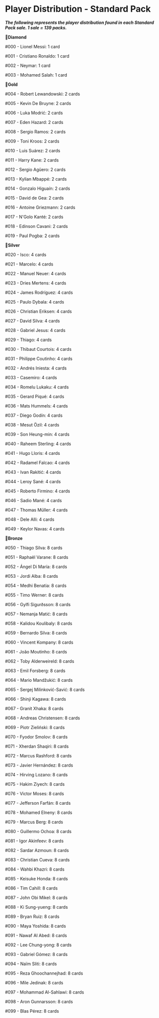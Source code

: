 # Player Distribution - Standard Pack

**_The following represents the player distribution found in each Standard Pack sale. 1 sale = 139 packs._**

💎**Diamond**

#000 - Lionel Messi: 1 card

#001 - Cristiano Ronaldo: 1 card

#002 - Neymar: 1 card

#003 - Mohamed Salah: 1 card

🏅**Gold**

#004 - Robert Lewandowski: 2 cards

#005 - Kevin De Bruyne: 2 cards

#006 - Luka Modrić: 2 cards

#007 - Eden Hazard: 2 cards

#008 - Sergio Ramos: 2 cards

#009 - Toni Kroos: 2 cards

#010 - Luis Suárez: 2 cards

#011 - Harry Kane: 2 cards

#012 - Sergio Agüero: 2 cards

#013 - Kylian Mbappé: 2 cards

#014 - Gonzalo Higuaín: 2 cards

#015 - David de Gea: 2 cards

#016 - Antoine Griezmann: 2 cards

#017 - N'Golo Kanté: 2 cards

#018 - Edinson Cavani: 2 cards

#019 - Paul Pogba: 2 cards

🥈**Silver**

#020 - Isco: 4 cards

#021 - Marcelo: 4 cards

#022 - Manuel Neuer: 4 cards

#023 - Dries Mertens: 4 cards

#024 - James Rodríguez: 4 cards

#025 - Paulo Dybala: 4 cards

#026 - Christian Eriksen: 4 cards

#027 - David Silva: 4 cards

#028 - Gabriel Jesus: 4 cards

#029 - Thiago: 4 cards

#030 - Thibaut Courtois: 4 cards

#031 - Philippe Coutinho: 4 cards

#032 - Andrés Iniesta: 4 cards

#033 - Casemiro: 4 cards

#034 - Romelu Lukaku: 4 cards

#035 - Gerard Piqué: 4 cards

#036 - Mats Hummels: 4 cards

#037 - Diego Godín: 4 cards

#038 - Mesut Özil: 4 cards

#039 - Son Heung-min: 4 cards

#040 - Raheem Sterling: 4 cards

#041 - Hugo Lloris: 4 cards

#042 - Radamel Falcao: 4 cards

#043 - Ivan Rakitić: 4 cards

#044 - Leroy Sané: 4 cards

#045 - Roberto Firmino: 4 cards

#046 - Sadio Mané: 4 cards

#047 - Thomas Müller: 4 cards

#048 - Dele Alli: 4 cards

#049 - Keylor Navas: 4 cards

🥉**Bronze**

#050 - Thiago Silva: 8 cards

#051 - Raphaël Varane: 8 cards

#052 - Ángel Di María: 8 cards

#053 - Jordi Alba: 8 cards

#054 - Medhi Benatia: 8 cards

#055 - Timo Werner: 8 cards

#056 - Gylfi Sigurðsson: 8 cards

#057 - Nemanja Matić: 8 cards

#058 - Kalidou Koulibaly: 8 cards

#059 - Bernardo Silva: 8 cards

#060 - Vincent Kompany: 8 cards

#061 - João Moutinho: 8 cards

#062 - Toby Alderweireld: 8 cards

#063 - Emil Forsberg: 8 cards

#064 - Mario Mandžukić: 8 cards

#065 - Sergej Milinković-Savić: 8 cards

#066 - Shinji Kagawa: 8 cards

#067 - Granit Xhaka: 8 cards

#068 - Andreas Christensen: 8 cards

#069 - Piotr Zieliński: 8 cards

#070 - Fyodor Smolov: 8 cards

#071 - Xherdan Shaqiri: 8 cards

#072 - Marcus Rashford: 8 cards

#073 - Javier Hernández: 8 cards

#074 - Hirving Lozano: 8 cards

#075 - Hakim Ziyech: 8 cards

#076 - Victor Moses: 8 cards

#077 - Jefferson Farfán: 8 cards

#078 - Mohamed Elneny: 8 cards

#079 - Marcus Berg: 8 cards

#080 - Guillermo Ochoa: 8 cards

#081 - Igor Akinfeev: 8 cards

#082 - Sardar Azmoun: 8 cards

#083 - Christian Cueva: 8 cards

#084 - Wahbi Khazri: 8 cards

#085 - Keisuke Honda: 8 cards

#086 - Tim Cahill: 8 cards

#087 - John Obi Mikel: 8 cards

#088 - Ki Sung-yueng: 8 cards

#089 - Bryan Ruiz: 8 cards

#090 - Maya Yoshida: 8 cards

#091 - Nawaf Al Abed: 8 cards

#092 - Lee Chung-yong: 8 cards

#093 - Gabriel Gómez: 8 cards

#094 - Naïm Sliti: 8 cards

#095 - Reza Ghoochannejhad: 8 cards

#096 - Mile Jedinak: 8 cards

#097 - Mohammad Al-Sahlawi: 8 cards

#098 - Aron Gunnarsson: 8 cards

#099 - Blas Pérez: 8 cards



